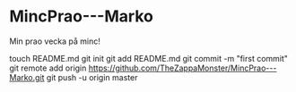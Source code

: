 MincPrao---Marko
================

Min prao vecka på minc!

touch README.md
git init
git add README.md
git commit -m "first commit"
git remote add origin https://github.com/TheZappaMonster/MincPrao---Marko.git
git push -u origin master
